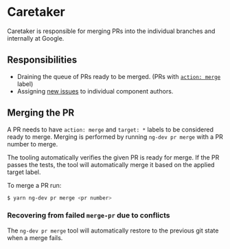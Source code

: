 # Caretaker

Caretaker is responsible for merging PRs into the individual branches and internally at Google.

## Responsibilities

- Draining the queue of PRs ready to be merged. (PRs with [`action: merge`](https://github.com/ng-classic/angular/pulls?q=is%3Aopen+is%3Apr+label%3A%22action%3A+merge%22) label)
- Assigning [new issues](https://github.com/ng-classic/angular/issues?q=is%3Aopen+is%3Aissue+no%3Alabel) to individual component authors.

## Merging the PR

A PR needs to have `action: merge` and `target: *` labels to be considered
ready to merge. Merging is performed by running `ng-dev pr merge` with a PR number to merge.

The tooling automatically verifies the given PR is ready for merge. If the PR passes the tests, the
tool will automatically merge it based on the applied target label.

To merge a PR run:

```sh
$ yarn ng-dev pr merge <pr number>
```

### Recovering from failed `merge-pr` due to conflicts

The `ng-dev pr merge` tool will automatically restore to the previous git state when a merge fails.
